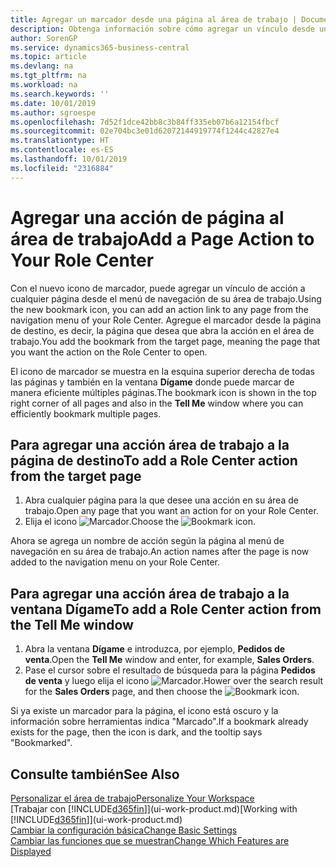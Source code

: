 ```yaml
---
title: Agregar un marcador desde una página al área de trabajo | Documentos de Microsoft
description: Obtenga información sobre cómo agregar un vínculo desde una página al área de trabajo.
author: SorenGP
ms.service: dynamics365-business-central
ms.topic: article
ms.devlang: na
ms.tgt_pltfrm: na
ms.workload: na
ms.search.keywords: ''
ms.date: 10/01/2019
ms.author: sgroespe
ms.openlocfilehash: 7d52f1dce42bb8c3b84ff335eb07b6a12154fbcf
ms.sourcegitcommit: 02e704bc3e01d62072144919774f1244c42827e4
ms.translationtype: HT
ms.contentlocale: es-ES
ms.lasthandoff: 10/01/2019
ms.locfileid: "2316884"
---
```

# <a name="add-a-page-action-to-your-role-center"></a><span data-ttu-id="60e33-103">Agregar una acción de página al área de trabajo</span><span class="sxs-lookup"><span data-stu-id="60e33-103">Add a Page Action to Your Role Center</span></span>
<span data-ttu-id="60e33-104">Con el nuevo icono de marcador, puede agregar un vínculo de acción a cualquier página desde el menú de navegación de su área de trabajo.</span><span class="sxs-lookup"><span data-stu-id="60e33-104">Using the new bookmark icon, you can add an action link to any page from the navigation menu of your Role Center.</span></span> <span data-ttu-id="60e33-105">Agregue el marcador desde la página de destino, es decir, la página que desea que abra la acción en el área de trabajo.</span><span class="sxs-lookup"><span data-stu-id="60e33-105">You add the bookmark from the target page, meaning the page that you want the action on the Role Center to open.</span></span>

<span data-ttu-id="60e33-106">El icono de marcador se muestra en la esquina superior derecha de todas las páginas y también en la ventana **Dígame** donde puede marcar de manera eficiente múltiples páginas.</span><span class="sxs-lookup"><span data-stu-id="60e33-106">The bookmark icon is shown in the top right corner of all pages and also in the **Tell Me** window where you can efficiently bookmark multiple pages.</span></span>

## <a name="to-add-a-role-center-action-from-the-target-page"></a><span data-ttu-id="60e33-107">Para agregar una acción área de trabajo a la página de destino</span><span class="sxs-lookup"><span data-stu-id="60e33-107">To add a Role Center action from the target page</span></span>
1. <span data-ttu-id="60e33-108">Abra cualquier página para la que desee una acción en su área de trabajo.</span><span class="sxs-lookup"><span data-stu-id="60e33-108">Open any page that you want an action for on your Role Center.</span></span>
2. <span data-ttu-id="60e33-109">Elija el icono ![Marcador](media/ui_bookmark_icon.png "Marcador").</span><span class="sxs-lookup"><span data-stu-id="60e33-109">Choose the ![Bookmark](media/ui_bookmark_icon.png "Bookmark") icon.</span></span>

<span data-ttu-id="60e33-110">Ahora se agrega un nombre de acción según la página al menú de navegación en su área de trabajo.</span><span class="sxs-lookup"><span data-stu-id="60e33-110">An action names after the page is now added to the navigation menu on your Role Center.</span></span>

## <a name="to-add-a-role-center-action-from-the-tell-me-window"></a><span data-ttu-id="60e33-111">Para agregar una acción área de trabajo a la ventana Dígame</span><span class="sxs-lookup"><span data-stu-id="60e33-111">To add a Role Center action from the Tell Me window</span></span>
1. <span data-ttu-id="60e33-112">Abra la ventana **Dígame** e introduzca, por ejemplo, **Pedidos de venta**.</span><span class="sxs-lookup"><span data-stu-id="60e33-112">Open the **Tell Me** window and enter, for example, **Sales Orders**.</span></span>
2. <span data-ttu-id="60e33-113">Pase el cursor sobre el resultado de búsqueda para la página **Pedidos de venta** y luego elija el icono ![Marcador](media/ui_bookmark_icon.png "Marcador").</span><span class="sxs-lookup"><span data-stu-id="60e33-113">Hower over the search result for the **Sales Orders** page, and then choose the ![Bookmark](media/ui_bookmark_icon.png "Bookmark") icon.</span></span>

<span data-ttu-id="60e33-114">Si ya existe un marcador para la página, el icono está oscuro y la información sobre herramientas indica "Marcado".</span><span class="sxs-lookup"><span data-stu-id="60e33-114">If a bookmark already exists for the page, then the icon is dark, and the tooltip says "Bookmarked".</span></span>

## <a name="see-also"></a><span data-ttu-id="60e33-115">Consulte también</span><span class="sxs-lookup"><span data-stu-id="60e33-115">See Also</span></span>
[<span data-ttu-id="60e33-116">Personalizar el área de trabajo</span><span class="sxs-lookup"><span data-stu-id="60e33-116">Personalize Your Workspace</span></span>](ui-personalization-user.md)  
<span data-ttu-id="60e33-117">[Trabajar con [!INCLUDE[d365fin](includes/d365fin_md.md)]](ui-work-product.md)</span><span class="sxs-lookup"><span data-stu-id="60e33-117">[Working with [!INCLUDE[d365fin](includes/d365fin_md.md)]](ui-work-product.md)</span></span>  
[<span data-ttu-id="60e33-118">Cambiar la configuración básica</span><span class="sxs-lookup"><span data-stu-id="60e33-118">Change Basic Settings</span></span>](ui-change-basic-settings.md)  
[<span data-ttu-id="60e33-119">Cambiar las funciones que se muestran</span><span class="sxs-lookup"><span data-stu-id="60e33-119">Change Which Features are Displayed</span></span>](ui-experiences.md)  
